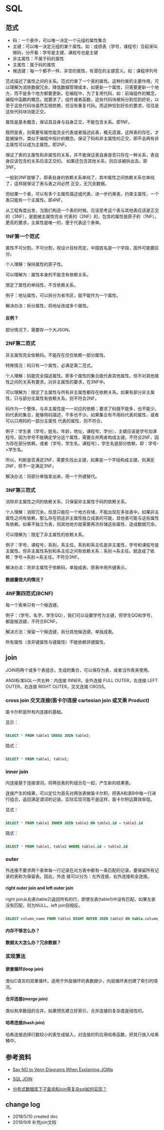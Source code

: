 # SQL

## 范式

- 码：一个表中，可以唯一决定一个元组的属性集合
- 主键：可以唯一决定元组的某个属性。如：成绩表（学号，课程号）合起来叫做码，分开看：学号是主键，课程号也是主键
- 非主属性：不属于码的属性
- 主属性：属于码的属性
- 候选键：每一个都不一样、非空的属性，有潜在的主键意义。如：课程序列号

范式描述了属性之间的关系。范式约束了一个表的属性。这种约束的主要作用，可以理解为消除数据冗余，降低数据管理成本，如更新一个属性，只需要更新一个地方，而不是多个地方都要更新。在编程中，为了复用代码，如：前端组件的概念，编程中函数的概念。就要求了，组件或者函数，这些代码块被拆分到恰到好处，以至于这些代码块虽然互相依赖，但没有重复代码。而这种恰到好处的要求，往往是这些代码块功能正交。

属性是基本概念，保证其自身与自身正交，不能包含关系。即1NF。

既然是表，则需要有属性能完全代表或者描述此表，概无遗漏，这样表的存在，才能被操作，类似于编程中指针的概念。保证了码和非主属性的正交，即不会再有非主属性可以成为主属性。即2NF。

保证了表的主属性和非属性的关系，并不能保证表自身是否只存在一种关系，表自身应该包含的关系应该正交的。
如果还包含其他关系，则应该被拆出去。即3NF。

一般到3NF就够了。即表自身的依赖关系单纯了，其中属性之间依赖关系也单纯了，这样就保证了表与表之间必然
正交，无冗余数据。

但如果一个表，可以有多个主属性描述或代表，进一步约束表，约束主属性，一个表只能有一个主属性。即4NF。

从工程角度出发，当我们构造一个表的时候，应该思考这个表与其他表应该是正交的（3NF），是能被主属性完全
代表的（2NF）的，包含的属性是原子的（1NF）。更高的要求，主属性是唯一的，便于代表这个表单。

### 1NF第一个范式

属性不可分割。不可分割，视设计目标而定。中国姓名是一个字段，国外可能要区分。

个人理解：保持属性的原子性。

可以理解为：属性本身的不能含有依赖关系。

限定了属性的单纯性，不含依赖关系。

例子：地址属性，可以拆分为省市区，就不能作为一个属性。

解决办法：拆分属性，将地址改成多个属性。

#### 反例？

部分情况下，需要存一个大JSON。

### 2NF第二范式

非主属性完全依赖码。不能存在仅仅依赖一部分属性。

特殊情况：码只有一个属性，必满足第二范式。

个人理解：码能完全描述属性。即多个属性的集合能代表其他属性。但不对其他属性之间的关系有要求。对非主属性的要求，在3NF中。

可以理解为：限定了主属性与所有非主属性都存在依赖关系。如果有部分非主属性，只与部分主属性有依赖关系，则不符合2NF。

码作为一个整体，与非主属性是一一对应的依赖；要求了码既不能多，也不能少。码代表的集合，能够用码描述，不多也不少。如果集合有不用码代表的属性，或者可以只用码的一部分主属性
代表的属性，则不符合。

例子：学生表（学号，姓名，年龄，地址，课程号，学分），主键应该是学号加课程号。因为学号不能确定学分这个属性，需要合并两者构成主键。不符合2NF，因为存在部分依赖。或者（学号，学生名，课程号），学生名是部分依赖，即：学号->学生名。

所以，判断是否满足2NF，需要先找出主键，如果是一个字段构成主键，则满足2NF，但不一定满足3NF。

解决办法：将部分单独拿出来，用一个外键替代。

### 3NF第三范式

消除非主属性之间的依赖关系，只保留非主属性于码的依赖关系。

个人理解：消除冗余。信息只能在一个地方存储，不能出现在多张表中。如果非主属性之间有依赖，那么存在把这非主属性独立成表的可能，其他表可能与这些属性有依赖。如果不独立为表，则其他地方就需要再次存储这些属性，造成数据冗余。

可以理解为：限定了非主属性的依赖关系。

例子：学号，课程号，系别，系主任。系别和系主任是非主属性，学号和课程号是主属性。但非主属性系别和系主任之间有依赖关系：系别->系主任。就造成了依赖：学号->系别->系主任。不符合3NF。

解决办法：将非主属性于依赖码，单独成表。原表中用外键表示。


#### 数据量很大的情况？

### 4NF第四范式(BCNF)

每一个表单只有一个候选键。

例子：（学号，名字，学生QQ），我们可以设置学号为主键，但学生QQ和学号，都是候选键，不符合BCNF。

解决方法：保留一个候选键，拆分其他候选键，单独成表。

所有属性（含非键属性与键属性）不能依赖非键属性。

## join

JOIN将两个或多个表组合，生成的集合，可以保存为表，或者当作表来使用。

ANSI标准SQL一共五种：内连接 INNER，全外连接 FULL OUTER，左连接 LEFT OUTER，右连接 RIGHT OUTER，交叉连接 CROSS。

### cross join 交叉连接(笛卡尔连接 cartesian join 或叉乘 Product)

笛卡尔积是所有内连接的基础。

显示：

``` sql

SELECT * FROM table1 CROSS JOIN table2;

```

隐式：

``` sql

SELECT * FROM table1, table2;

```

### inner join

内连接基于连接谓词，将两张表的列组合在一起，产生新的结果表。

连接产生的结果，可以定位为首先对两张表做笛卡尔积，把表A和表B中每一行进行组合，返回满足谓词的记录。实际实现可能不是这样，笛卡尔积运算效率低。

显式：

``` sql

SELECT * FROM table1 INNER JOIN table2 ON table1.id = table2.id

```

隐式：

``` sql

SELECT * FROM table1, table2 WHERE table1.id = table2.id

```

### outer

外连接不要求两个表单每一行记录在对方表中都有一条匹配的记录。要保留所有记录的表称为保留表。因此，外连
接可以分为：左外连接，右外连接和全连接。

#### right outer join and left outer join

right join从右表(table2)返回所有的行，即使左表(table1)中没有匹配。如果左表没有匹配，则为NULL。left join则相反。

``` sql

SELECT column_name FROM table1 RIGHT OUTER JOIN table2 ON table.column_name=table2.column_name;

```

#### 内存不够怎么办？


#### 数据太大怎么办？冗余数据？

### 实现算法

#### 嵌套循环(loop join)

类似C语言的双重循环。适用于外层循环的表数据少，内层循环表创建了索引的情况。

#### 合并连接(merge join)

类似有序数组的合并。如果预先建立好索引，合并连接的复杂度是线性的。

#### 哈希连接(hash join)

哈希连接选择行数较小的表生成输入，对连接的列应用哈希函数，把其行放入哈希桶中。



## 参考资料

- [Say NO to Venn Diagrams When Explaining JOINs](https://blog.jooq.org/2016/07/05/say-no-to-venn-diagrams-when-explaining-joins/)

- [SQL JOIN](https://zh.wikipedia.org/wiki/%E8%BF%9E%E6%8E%A5)

- [分布式数据库下子查询和join等复杂sql如何实现？](https://www.zhihu.com/question/38038257)

## change log

- 2019/5/10 created doc
- 2019/9/6 补充join文档
